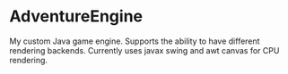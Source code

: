 # AdventureEngine
My custom Java game engine. Supports the ability to have different rendering backends. Currently uses javax swing and awt canvas for CPU rendering.
